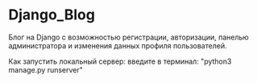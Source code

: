 # Django_Blog

Блог на Django с возможностью регистрации, авторизации, панелью администратора и изменения данных профиля пользователей.

Как запустить локальный сервер: введите в терминал: "python3 manage.py runserver"
